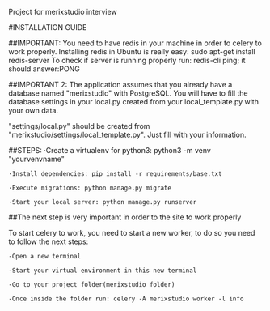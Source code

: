 Project for merixstudio interview


#INSTALLATION GUIDE

##IMPORTANT:
You need to have redis in your machine in order to celery to work properly.
Installing redis in Ubuntu is really easy: sudo apt-get install redis-server
To check if server is running properly run: redis-cli ping; it should answer:PONG

##IMPORTANT 2:
The application assumes that you already have a database named "merixstudio" with PostgreSQL.
You will have to fill the database settings in your local.py created from your local_template.py
with your own data.

"settings/local.py" should be created from "merixstudio/settings/local_template.py". Just fill with your information.

##STEPS:
    ·Create a virtualenv for python3: python3 -m venv "yourvenvname"

    ·Install dependencies: pip install -r requirements/base.txt

    ·Execute migrations: python manage.py migrate

    ·Start your local server: python manage.py runserver



##The next step is very important in order to the site to work properly

To start celery to work, you need to start a new worker, to do so you need to follow the next steps:

    -Open a new terminal

    -Start your virtual environment in this new terminal

    -Go to your project folder(merixstudio folder)

    -Once inside the folder run: celery -A merixstudio worker -l info
